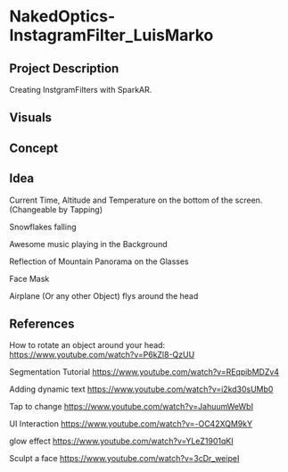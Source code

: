 # NakedOptics-InstagramFilter_LuisMarko

## Project Description
Creating InstgramFilters with SparkAR.

## Visuals

## Concept

## Idea

Current Time, Altitude and Temperature on the bottom of the screen. (Changeable by Tapping)

Snowflakes falling 

Awesome music playing in the Background

Reflection of Mountain Panorama on the Glasses 

Face Mask

Airplane (Or any other Object) flys around the head


## References

How to rotate an object around your head:
https://www.youtube.com/watch?v=P6kZl8-QzUU

Segmentation Tutorial
https://www.youtube.com/watch?v=REqpibMDZv4

Adding dynamic text
https://www.youtube.com/watch?v=i2kd30sUMb0

Tap to change
https://www.youtube.com/watch?v=JahuumWeWbI

UI Interaction 
https://www.youtube.com/watch?v=-OC42XQM9kY

glow effect
https://www.youtube.com/watch?v=YLeZ1901qKI

Sculpt a face
https://www.youtube.com/watch?v=3cDr_weipeI